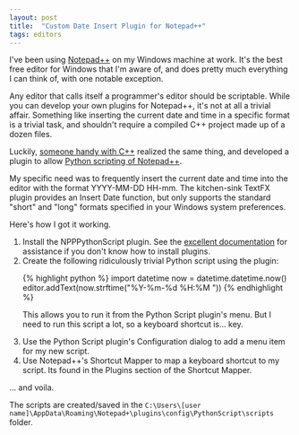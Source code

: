 ```yaml
---
layout: post
title:  "Custom Date Insert Plugin for Notepad++"
tags: editors
---
```


I've been using <a href="http://notepad-plus-plus.org/">Notepad++</a> on my Windows machine at work. It's the best free editor for Windows that I'm aware of, and does pretty much everything I can think of, with one notable exception. 

Any editor that calls itself a programmer's editor should be scriptable. While you can develop your own plugins for Notepad++, it's not at all a trivial affair. Something like inserting the current date and time in a specific format is a trivial task, and shouldn't require a compiled C++ project made up of a dozen files. 

Luckily, <a href="https://github.com/davegb3">someone handy with C++</a> realized the same thing, and developed a plugin to allow <a href="http://npppythonscript.sourceforge.net/">Python scripting of Notepad++</a>. 

My specific need was to frequently insert the current date and time into the editor with the format YYYY-MM-DD HH-mm. The kitchen-sink TextFX plugin provides an Insert Date function, but only supports the standard "short" and "long" formats specified in your Windows system preferences. 

Here's how I got it working.

<ol>
<li>Install the NPPPythonScript plugin. See the <a href="http://npppythonscript.sourceforge.net/docs/latest/usage.html">excellent documentation</a> for assistance if you don't know how to install plugins.</li>

<li>Create the following ridiculously trivial Python script using the plugin:</li>

{% highlight python %}
import datetime
now = datetime.datetime.now()
editor.addText(now.strftime("%Y-%m-%d %H:%M "))
{% endhighlight %}

This allows you to run it from the Python Script plugin's menu. But I need to run this script a lot, so a keyboard shortcut is... key.

<li>Use the Python Script plugin's Configuration dialog to add a menu item for my new script.</li>

<li>Use Notepad++'s Shortcut Mapper to map a keyboard shortcut to my script. Its found in the Plugins section of the Shortcut Mapper.</li>
</ol>

... and voila.

The scripts are created/saved in the `C:\Users\[user name]\AppData\Roaming\Notepad+\plugins\config\PythonScript\scripts` folder.


